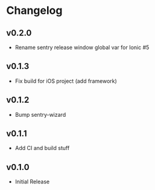 # Changelog

## v0.2.0

- Rename sentry release window global var for Ionic #5

## v0.1.3

- Fix build for iOS project (add framework)

## v0.1.2

- Bump sentry-wizard

## v0.1.1

- Add CI and build stuff

## v0.1.0

- Initial Release
